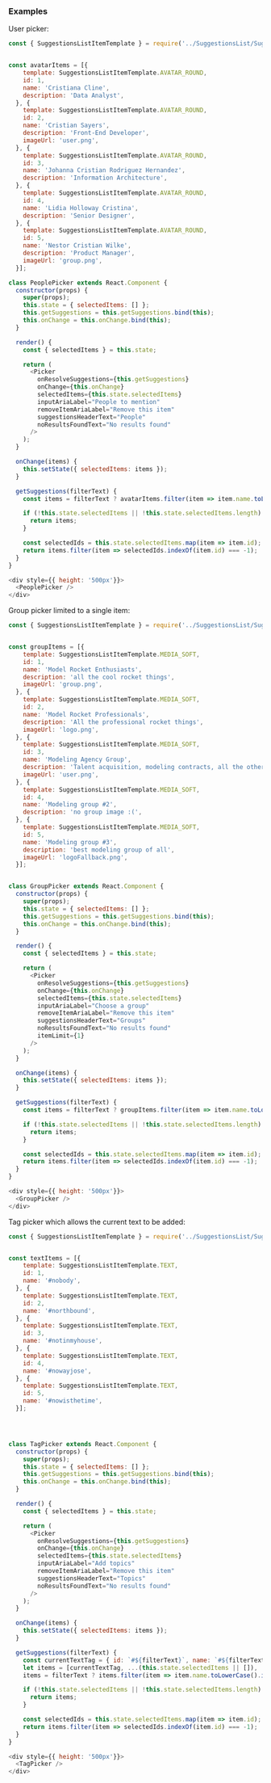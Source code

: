 ### Examples

User picker:

```js { "props": { "data-description": "user picker", "data-action-states": "[{\"action\":\"none\"},{\"action\":\"click\",\"selector\":\".y-picker\"},{\"action\":\"keyPress\",\"key\":\"a\"},{\"action\":\"hover\",\"selector\":\".y-suggestionsListItem\"},{\"action\":\"click\",\"selector\":\".y-suggestionsListItem\"}]" } }
const { SuggestionsListItemTemplate } = require('../SuggestionsList/SuggestionsListItemContent');


const avatarItems = [{
    template: SuggestionsListItemTemplate.AVATAR_ROUND,
    id: 1,
    name: 'Cristiana Cline',
    description: 'Data Analyst',
  }, {
    template: SuggestionsListItemTemplate.AVATAR_ROUND,
    id: 2,
    name: 'Cristian Sayers',
    description: 'Front-End Developer',
    imageUrl: 'user.png',
  }, {
    template: SuggestionsListItemTemplate.AVATAR_ROUND,
    id: 3,
    name: 'Johanna Cristian Rodriguez Hernandez',
    description: 'Information Architecture',
  }, {
    template: SuggestionsListItemTemplate.AVATAR_ROUND,
    id: 4,
    name: 'Lidia Holloway Cristina',
    description: 'Senior Designer',
  }, {
    template: SuggestionsListItemTemplate.AVATAR_ROUND,
    id: 5,
    name: 'Nestor Cristian Wilke',
    description: 'Product Manager',
    imageUrl: 'group.png',
  }];

class PeoplePicker extends React.Component {
  constructor(props) {
    super(props);
    this.state = { selectedItems: [] };
    this.getSuggestions = this.getSuggestions.bind(this);
    this.onChange = this.onChange.bind(this);
  }

  render() {
    const { selectedItems } = this.state;

    return (
      <Picker
        onResolveSuggestions={this.getSuggestions}
        onChange={this.onChange}
        selectedItems={this.state.selectedItems}
        inputAriaLabel="People to mention"
        removeItemAriaLabel="Remove this item"
        suggestionsHeaderText="People"
        noResultsFoundText="No results found"
      />
    );
  }

  onChange(items) {
    this.setState({ selectedItems: items });
  }

  getSuggestions(filterText) {
    const items = filterText ? avatarItems.filter(item => item.name.toLowerCase().indexOf(filterText.toLowerCase()) > -1) : avatarItems;

    if (!this.state.selectedItems || !this.state.selectedItems.length) {
      return items;
    }

    const selectedIds = this.state.selectedItems.map(item => item.id);
    return items.filter(item => selectedIds.indexOf(item.id) === -1);
  }
}

<div style={{ height: '500px'}}>
  <PeoplePicker />
</div>
```

Group picker limited to a single item:

```js { "props": { "data-description": "group picker", "data-action-states": "[{\"action\":\"click\",\"selector\":\".y-picker\"},{\"action\":\"keyPress\",\"key\":\"a\"},{\"action\":\"hover\",\"selector\":\".y-suggestionsListItem\"},{\"action\":\"click\",\"selector\":\".y-suggestionsListItem\"}]" } }
const { SuggestionsListItemTemplate } = require('../SuggestionsList/SuggestionsListItemContent');


const groupItems = [{
    template: SuggestionsListItemTemplate.MEDIA_SOFT,
    id: 1,
    name: 'Model Rocket Enthusiasts',
    description: 'all the cool rocket things',
    imageUrl: 'group.png',
  }, {
    template: SuggestionsListItemTemplate.MEDIA_SOFT,
    id: 2,
    name: 'Model Rocket Professionals',
    description: 'All the professional rocket things',
    imageUrl: 'logo.png',
  }, {
    template: SuggestionsListItemTemplate.MEDIA_SOFT,
    id: 3,
    name: 'Modeling Agency Group',
    description: 'Talent acquisition, modeling contracts, all the other modeling-related things',
    imageUrl: 'user.png',
  }, {
    template: SuggestionsListItemTemplate.MEDIA_SOFT,
    id: 4,
    name: 'Modeling group #2',
    description: 'no group image :(',
  }, {
    template: SuggestionsListItemTemplate.MEDIA_SOFT,
    id: 5,
    name: 'Modeling group #3',
    description: 'best modeling group of all',
    imageUrl: 'logoFallback.png',
  }];


class GroupPicker extends React.Component {
  constructor(props) {
    super(props);
    this.state = { selectedItems: [] };
    this.getSuggestions = this.getSuggestions.bind(this);
    this.onChange = this.onChange.bind(this);
  }

  render() {
    const { selectedItems } = this.state;

    return (
      <Picker
        onResolveSuggestions={this.getSuggestions}
        onChange={this.onChange}
        selectedItems={this.state.selectedItems}
        inputAriaLabel="Choose a group"
        removeItemAriaLabel="Remove this item"
        suggestionsHeaderText="Groups"
        noResultsFoundText="No results found"
        itemLimit={1}
      />
    );
  }

  onChange(items) {
    this.setState({ selectedItems: items });
  }

  getSuggestions(filterText) {
    const items = filterText ? groupItems.filter(item => item.name.toLowerCase().indexOf(filterText.toLowerCase()) > -1) : groupItems;

    if (!this.state.selectedItems || !this.state.selectedItems.length) {
      return items;
    }

    const selectedIds = this.state.selectedItems.map(item => item.id);
    return items.filter(item => selectedIds.indexOf(item.id) === -1);
  }
}

<div style={{ height: '500px'}}>
  <GroupPicker />
</div>
```

Tag picker which allows the current text to be added:

```js { "props": { "data-description": "tag picker", "data-action-states": "[{\"action\":\"click\",\"selector\":\".y-picker\"},{\"action\":\"keyPress\",\"key\":\"n\"},{\"action\":\"hover\",\"selector\":\".y-suggestionsListItem\"},{\"action\":\"click\",\"selector\":\".y-suggestionsListItem\"},{\"action\":\"keyPress\",\"key\":\"n\"},{\"action\":\"hover\",\"selector\":\".y-suggestionsListItem\"},{\"action\":\"click\",\"selector\":\".y-suggestionsListItem\"}]" } }
const { SuggestionsListItemTemplate } = require('../SuggestionsList/SuggestionsListItemContent');


const textItems = [{
    template: SuggestionsListItemTemplate.TEXT,
    id: 1,
    name: '#nobody',
  }, {
    template: SuggestionsListItemTemplate.TEXT,
    id: 2,
    name: '#northbound',
  }, {
    template: SuggestionsListItemTemplate.TEXT,
    id: 3,
    name: '#notinmyhouse',
  }, {
    template: SuggestionsListItemTemplate.TEXT,
    id: 4,
    name: '#nowayjose',
  }, {
    template: SuggestionsListItemTemplate.TEXT,
    id: 5,
    name: '#nowisthetime',
  }];




class TagPicker extends React.Component {
  constructor(props) {
    super(props);
    this.state = { selectedItems: [] };
    this.getSuggestions = this.getSuggestions.bind(this);
    this.onChange = this.onChange.bind(this);
  }

  render() {
    const { selectedItems } = this.state;

    return (
      <Picker
        onResolveSuggestions={this.getSuggestions}
        onChange={this.onChange}
        selectedItems={this.state.selectedItems}
        inputAriaLabel="Add topics"
        removeItemAriaLabel="Remove this item"
        suggestionsHeaderText="Topics"
        noResultsFoundText="No results found"
      />
    );
  }

  onChange(items) {
    this.setState({ selectedItems: items });
  }

  getSuggestions(filterText) {
    const currentTextTag = { id: `#${filterText}`, name: `#${filterText}`, template: SuggestionsListItemTemplate.TEXT };
    let items = [currentTextTag, ...(this.state.selectedItems || []), ...textItems];
    items = filterText ? items.filter(item => item.name.toLowerCase().indexOf(filterText.toLowerCase()) > -1) : items;

    if (!this.state.selectedItems || !this.state.selectedItems.length) {
      return items;
    }

    const selectedIds = this.state.selectedItems.map(item => item.id);
    return items.filter(item => selectedIds.indexOf(item.id) === -1);
  }
}

<div style={{ height: '500px'}}>
  <TagPicker />
</div>
```